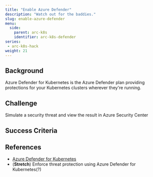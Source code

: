```yaml
---
title: "Enable Azure Defender"
description: "Watch out for the baddies."
slug: enable-azure-defender
menu:
  side:
    parent: arc-k8s
    identifier: arc-k8s-defender
series:
 - arc-k8s-hack
weight: 21
---
```


## Background

Azure Defender for Kubernetes is the Azure Defender plan providing protections for your Kubernetes clusters wherever they're running.

## Challenge

Simulate a security threat and view the result in Azure Security Center

## Success Criteria
## References

* [Azure Defender for Kubernetes](https://docs.microsoft.com/azure/security-center/defender-for-kubernetes-azure-arc)
* (**Stretch**) Enforce threat protection using Azure Defender for Kubernetes(?)
